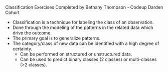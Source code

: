 Classification Exercises Completed by Bethany Thompson - Codeup Darden Cohort

- Classification is a technique for labeling the class of an observation. 
- Done through the modeling of the patterns in the related data which drive the outcome.
- The primary goal is to generalize patterns. 
- The category/class of new data can be identified with a high degree of certainty. 
  - Can be performed on structured or unstructured data. 
  - Can be used to predict binary classes (2 classes) or multi-classes (>2 classes).
